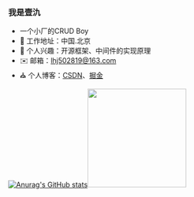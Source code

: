 ### 我是壹氿

- 一个小厂的CRUD Boy
- 🌱 工作地址：中国.北京
- 💬 个人兴趣：开源框架、中间件的实现原理
- ✉️ 邮箱：lhj502819@163.com
- ⛪ 个人博客：[CSDN](https://blog.csdn.net/qq_43295093?spm=1010.2135.3001.5343)、[掘金](https://juejin.cn/user/2692022066283981)



[![Anurag's GitHub stats](https://github-readme-stats.vercel.app/api?username=lhj502819&count_private=true&show_icons=true&theme=radical)](https://github.com/anuraghazra/github-readme-stats)<img align="" height="200px" src="https://github-readme-stats.vercel.app/api/top-langs/?username=lhj502819&hide_title=true&hide_border=true&layout=compact&theme=radical&locale=cn" />

